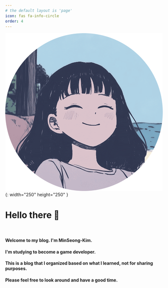 ```yaml
---
# the default layout is 'page'
icon: fas fa-info-circle
order: 4
---
```


![Main View](/assets/img/avatar_circle.png){: width="250" height="250" }

# Hello there 👋

<br>

#### Welcome to my blog. I'm MinSeong-Kim.

#### I'm studying to become a game developer.

#### This is a blog that I organized based on what I learned, not for sharing purposes.

#### Please feel free to look around and have a good time.